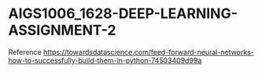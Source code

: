 # AIGS1006_1628-DEEP-LEARNING-ASSIGNMENT-2
Reference https://towardsdatascience.com/feed-forward-neural-networks-how-to-successfully-build-them-in-python-74503409d99a

